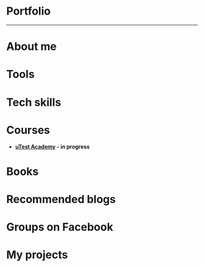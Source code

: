 # Portfolio
---
# About me
# Tools
# Tech skills
# Courses
* **[uTest Academy](https://utest.com) - in progress**
# Books
# Recommended blogs
# Groups on Facebook
# My projects
